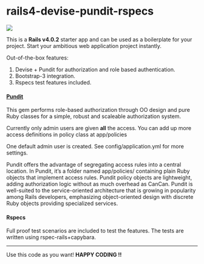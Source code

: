 <h1>rails4-devise-pundit-rspecs</h1>
<a href="https://codeclimate.com/github/Jrakesh/rails4-devise-pundit-rspecs"><img src="https://codeclimate.com/github/Jrakesh/rails4-devise-pundit-rspecs.png" /></a>

<p>This is a <strong>Rails v4.0.2</strong> starter app and can be used as a boilerplate for your project. Start your ambitious web application project instantly.</p>

<p>Out-of-the-box features:</p>
<ol>
	<li>Devise + Pundit for authorization and role based authentication.</li>
	<li>Bootstrap-3 integration.</li>
	<li>Rspecs test features included.</li>
</ol>


<h4><a href="https://github.com/elabs/pundit">Pundit</a></h4>
<p>This gem performs role-based authorization through OO design and pure Ruby classes for a simple, robust and scaleable authorization system.</p>
<p>Currently only admin users are given <strong>all</strong> the access. You can add up more access definitions in policy class at app/policies</p>
<p>One default admin user is created. See config/application.yml for more settings.</p>
<p>Pundit offers the advantage of segregating access rules into a central location. In Pundit, it’s a folder named app/policies/ containing plain Ruby objects that implement access rules. Pundit policy objects are lightweight, adding authorization logic without as much overhead as CanCan. Pundit is well-suited to the service-oriented architecture that is growing in popularity among Rails developers, emphasizing object-oriented design with discrete Ruby objects providing specialized services.</p>


<h4>Rspecs</h4>
<p>Full proof test scenarios are included to test the features. The tests are written using rspec-rails+capybara.</p>

<hr>
<p>Use this code as you want! <strong>HAPPY CODING !!</strong></p>
